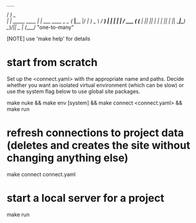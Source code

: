     ___                                    
   / __)              _                    
 _| |__ _____  ____ _| |_ ___   ____ _   _ 
(_   __|____ |/ ___|_   _) _ \ / ___) | | |
  | |  / ___ ( (___  | || |_| | |   | |_| |
  |_|  \_____|\____)  \__)___/|_|    \__  |
                                    (____/ 
             "one-to-many"

[NOTE] use 'make help' for details

# start from scratch

Set up the <connect.yaml> with the appropriate name and paths. Decide whether you want an isolated virtual environment (which can be slow) or use the system flag below to use global site packages.

make nuke && make env [system] && make connect <connect.yaml> && make run <project>

# refresh connections to project data (deletes and creates the site without changing anything else)

make connect connect.yaml

# start a local server for a project

make run <project>

